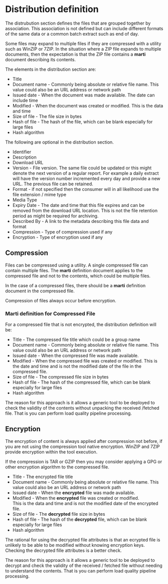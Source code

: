 # Distribution definition

The distrubution section defines the files that are grouped
together by association.  This association is not defined but can
include different formats of the same data or a common batch extract 
such as end of day.

Some files may expand to multiple files if they are
compressed with a utility such as WinZIP or 7ZIP.  In the situation
where a ZIP file expands to multiple documents, then the expectation is
that the ZIP file contains a **marti** document describing its contents.

The elements in the distribution section are:

* Title
* Document name - Commonly being absolute or relative file name.
    This value could also be an URL address or network path
* Issued date - When the document was made available. The date can include time 
* Modified - When the document was created or modified.  This is the data and time
* Size of file - The file size in bytes
* Hash of file - The hash of the file, which can be blank especially for large files
* Hash algorithm

The following are optional in the distribution section.

* Identifier
* Description
* Download URL
* Version - File version.  The same file could be updated or this might denote the next version
    of a regular report.  For example a daily extract will have the version number incremented
    every day and provide a new URL.  The previous file can be retained.
* Format - if not specified then the consumer will in all likelihood use the file extension / mime type
* Media Type
* Expiry Date - The date and time that this file expires and can be removed from the download URL
    location.  This is not the file retention period as might be required for archiving.
* Described By - A link to the metadata describing this file data and format
* Compression - Type of compression used if any
* Encryption - Type of encryption used if any


## Compression

Files can be compressed using a utility.  A single compressed file can contain
multiple files.  The **marti** definition document applies to the compressed file 
and not to the contents, which could be multiple files.

In the case of a compressed files, there should be a **marti** definition document in the
compressed file.  

Compression of files always occur before encryption.

### Marti definition for Compressed File

For a compressed file that is not encrypted, the distribution definition will be:

* Title - The compressed file title which could be a group name
* Document name - Commonly being absolute or relative file name.
    This value could also be an URL address or network path
* Issued date - When the compressed file was made available. 
* Modified - When the compressed file was created or modified.  This is the date and time
    and is not the modified date of the file in the compressed file.
* Size of file - The compressed file size in bytes
* Hash of file - The hash of the compressed file, which can be 
    blank especially for large files
* Hash algorithm

The reason for this approach is it allows a generic tool to be deployed to
check the validity of the contents without unpacking the received /fetched
file.  That is you can perform load quality pipeline processing.

## Encryption

The encryption of content is always applied after compression not before, if
you are not using the compression tool native encryption.  WinZIP and 7ZIP
provide encryption within the tool execution.

If the compression is TAR or GZIP then you may consider applying a GPG
or other encryption algorithm to the compressed file.

* Title - The encrypted file title 
* Document name - Commonly being absolute or relative file name.
    This value could also be an URL address or network path
* Issued date - When the **encrypted** file was made available. 
* Modified - When the **encrypted** file was created or modified.  
    This is the data and time and is not the modified date of the encrypted file.
* Size of file - The **decrypted** file size in bytes
* Hash of file - The hash of the **decrypted** file, which can be 
    blank especially for large files
* Hash algorithm

The rational for using the decrypted file attributes is that an ecrypted
file is unlikely to be able to be modified without knowing encryption keys.
Checking the decrypted fille attributes is a better check.

The reason for this approach is it allows a generic tool to be deployed to
decrypt and check the validity of the received / fetched file without
needing to understand the contents.  That is you can perform load quality
pipeline processing.
